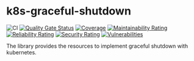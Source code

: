 # k8s-graceful-shutdown

![CI](https://github.com/NeuroCode-io/k8s-graceful-shutdown/workflows/CI/badge.svg?branch=master)
[![Quality Gate Status](https://sonarcloud.io/api/project_badges/measure?project=NeuroCode-io_k8s-graceful-shutdown&metric=alert_status)](https://sonarcloud.io/dashboard?id=NeuroCode-io_k8s-graceful-shutdown)
[![Coverage](https://sonarcloud.io/api/project_badges/measure?project=NeuroCode-io_k8s-graceful-shutdown&metric=coverage)](https://sonarcloud.io/dashboard?id=NeuroCode-io_k8s-graceful-shutdown)
[![Maintainability Rating](https://sonarcloud.io/api/project_badges/measure?project=NeuroCode-io_k8s-graceful-shutdown&metric=sqale_rating)](https://sonarcloud.io/dashboard?id=NeuroCode-io_k8s-graceful-shutdown)
[![Reliability Rating](https://sonarcloud.io/api/project_badges/measure?project=NeuroCode-io_k8s-graceful-shutdown&metric=reliability_rating)](https://sonarcloud.io/dashboard?id=NeuroCode-io_k8s-graceful-shutdown)
[![Security Rating](https://sonarcloud.io/api/project_badges/measure?project=NeuroCode-io_k8s-graceful-shutdown&metric=security_rating)](https://sonarcloud.io/dashboard?id=NeuroCode-io_k8s-graceful-shutdown)
[![Vulnerabilities](https://sonarcloud.io/api/project_badges/measure?project=NeuroCode-io_k8s-graceful-shutdown&metric=vulnerabilities)](https://sonarcloud.io/dashboard?id=NeuroCode-io_k8s-graceful-shutdown)

The library provides the resources to implement graceful shutdown with kubernetes.
